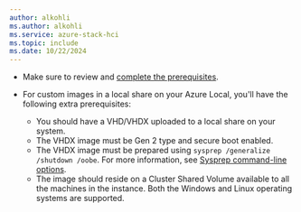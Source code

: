 ```yaml
---
author: alkohli
ms.author: alkohli
ms.service: azure-stack-hci
ms.topic: include
ms.date: 10/22/2024
---
```



- Make sure to review and [complete the prerequisites](../manage/azure-arc-vm-management-prerequisites.md).

- For custom images in a local share on your Azure Local, you'll have the following extra prerequisites:
    - You should have a VHD/VHDX uploaded to a local share on your system.
    - The VHDX image must be Gen 2 type and secure boot enabled.
    - The VHDX image must be prepared using `sysprep /generalize /shutdown /oobe`. For more information, see [Sysprep command-line options](/windows-hardware/manufacture/desktop/sysprep-command-line-options?view=windows-11#oobe&preserve-view=true).
    - The image should reside on a Cluster Shared Volume available to all the machines in the instance. Both the Windows and Linux operating systems are supported.